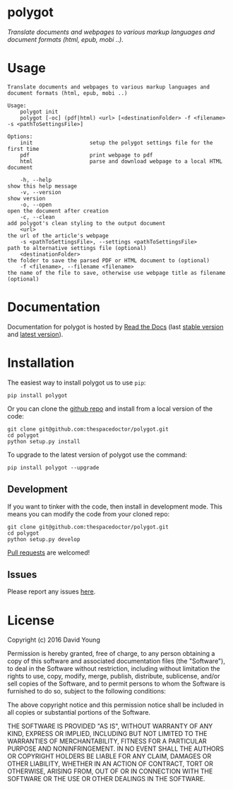 polygot
=======

*Translate documents and webpages to various markup languages and
document formats (html, epub, mobi ..)*.

Usage
=====

    Translate documents and webpages to various markup languages and document formats (html, epub, mobi ..)

    Usage:
        polygot init
        polygot [-oc] (pdf|html) <url> [<destinationFolder> -f <filename> -s <pathToSettingsFile>]

    Options:
        init                  setup the polygot settings file for the first time
        pdf                   print webpage to pdf
        html                  parse and download webpage to a local HTML document

        -h, --help                                                      show this help message
        -v, --version                                                   show version
        -o, --open                                                      open the document after creation
        -c, --clean                                                     add polygot's clean styling to the output document
        <url>                                                           the url of the article's webpage
        -s <pathToSettingsFile>, --settings <pathToSettingsFile>        path to alternative settings file (optional)
        <destinationFolder>                                             the folder to save the parsed PDF or HTML document to (optional)
        -f <filename>, --filename <filename>                            the name of the file to save, otherwise use webpage title as filename (optional)

Documentation
=============

Documentation for polygot is hosted by [Read the
Docs](http://polygot.readthedocs.org/en/stable/) (last [stable
version](http://polygot.readthedocs.org/en/stable/) and [latest
version](http://polygot.readthedocs.org/en/latest/)).

Installation
============

The easiest way to install polygot us to use `pip`:

    pip install polygot

Or you can clone the [github
repo](https://github.com/thespacedoctor/polygot) and install from a
local version of the code:

    git clone git@github.com:thespacedoctor/polygot.git
    cd polygot
    python setup.py install

To upgrade to the latest version of polygot use the command:

    pip install polygot --upgrade

Development
-----------

If you want to tinker with the code, then install in development mode.
This means you can modify the code from your cloned repo:

    git clone git@github.com:thespacedoctor/polygot.git
    cd polygot
    python setup.py develop

[Pull requests](https://github.com/thespacedoctor/polygot/pulls) are
welcomed!

Issues
------

Please report any issues
[here](https://github.com/thespacedoctor/polygot/issues).

License
=======

Copyright (c) 2016 David Young

Permission is hereby granted, free of charge, to any person obtaining a
copy of this software and associated documentation files (the
"Software"), to deal in the Software without restriction, including
without limitation the rights to use, copy, modify, merge, publish,
distribute, sublicense, and/or sell copies of the Software, and to
permit persons to whom the Software is furnished to do so, subject to
the following conditions:

The above copyright notice and this permission notice shall be included
in all copies or substantial portions of the Software.

THE SOFTWARE IS PROVIDED "AS IS", WITHOUT WARRANTY OF ANY KIND, EXPRESS
OR IMPLIED, INCLUDING BUT NOT LIMITED TO THE WARRANTIES OF
MERCHANTABILITY, FITNESS FOR A PARTICULAR PURPOSE AND NONINFRINGEMENT.
IN NO EVENT SHALL THE AUTHORS OR COPYRIGHT HOLDERS BE LIABLE FOR ANY
CLAIM, DAMAGES OR OTHER LIABILITY, WHETHER IN AN ACTION OF CONTRACT,
TORT OR OTHERWISE, ARISING FROM, OUT OF OR IN CONNECTION WITH THE
SOFTWARE OR THE USE OR OTHER DEALINGS IN THE SOFTWARE.
